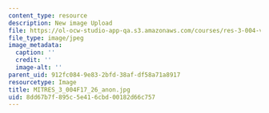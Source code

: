 ```yaml
---
content_type: resource
description: New image Upload
file: https://ol-ocw-studio-app-qa.s3.amazonaws.com/courses/res-3-004-visualizing-materials-science-fall-2017/8dd67b7f895c5e416cbd00182d66c757_MITRES_3_004F17_26_anon.jpg
file_type: image/jpeg
image_metadata:
  caption: ''
  credit: ''
  image-alt: ''
parent_uid: 912fc084-9e83-2bfd-38af-df58a71a8917
resourcetype: Image
title: MITRES_3_004F17_26_anon.jpg
uid: 8dd67b7f-895c-5e41-6cbd-00182d66c757
---
```


